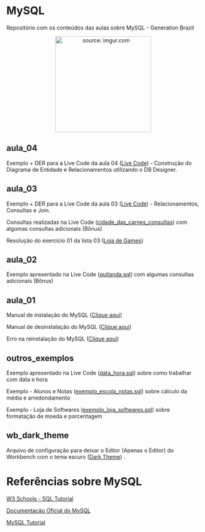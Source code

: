 # MySQL
Repositório com os conteúdos das aulas sobre MySQL - Generation Brazil

<div align="center"><img width="250px" src="https://i.imgur.com/zx4aW9R.png" title="source: imgur.com" /></div>

## aula_04

Exemplo + DER para a Live Code da aula 04 (<a href="https://github.com/rafaelq80/MySQL/blob/main/aula_04/" target="_blank">Live Code</a>) - Construção do Diagrama de Entidade e Relacionamentos utilizando o DB Designer.<br />



## aula_03

Exemplo + DER para a Live Code da aula 03 (<a href="https://github.com/rafaelq80/MySQL/blob/main/aula_03/" target="_blank">Live Code</a>) - Relacionamentos, Consultas e Join.<br />

Consultas realizadas na Live Code (<a href="https://github.com/rafaelq80/MySQL/blob/main/aula_03/cidade_das_carnes_consultas.sql" target="_blank">cidade_das_carnes_consultas</a>) com algumas consultas adicionais (Bônus)<br />

Resolução do exercício 01 da lista 03 (<a href="https://github.com/rafaelq80/MySQL/blob/main/aula_03/game_online.sql" target="_blank">Loja de Games</a>)



## aula_02

Exemplo apresentado na Live Code (<a href="https://github.com/rafaelq80/MySQL/blob/main/aula_02/quitanda.sql" target="_blank">quitanda.sql</a>) com algumas consultas adicionais (Bônus)



## aula_01

Manual de instalação do MySQL (<a href="https://github.com/rafaelq80/MySQL/blob/main/aula_01/Instalacao_mysql.pdf" target="_blank">Clique aqui</a>)

Manual de desinstalação do MySQL (<a href="https://github.com/rafaelq80/MySQL/blob/main/aula_01/desinstalacao_mysql.pdf" target="_blank">Clique aqui</a>)

Erro na reinstalação do MySQL (<a href="https://github.com/rafaelq80/MySQL/blob/main/aula_01/erro_reinstalacao_mysql.pdf" target="_blank">Clique aqui</a>) 



## outros_exemplos

Exemplo apresentado na Live Code (<a href="https://github.com/rafaelq80/MySQL/blob/main/outros/data_hora.sql" target="_blank">data_hora.sql</a>) sobre como trabalhar com data e hora

Exemplo - Alunos e Notas (<a href="https://github.com/rafaelq80/MySQL/blob/main/outros/exemplo_escola_notas.sql" target="_blank">exemplo_escola_notas.sql</a>) sobre cálculo da média e arredondamento

Exemplo - Loja de Softwares (<a href="https://github.com/rafaelq80/MySQL/blob/main/outros/exemplo_loja_softwares.sql" target="_blank">exemplo_loja_softwares.sql</a>) sobre formatação de moeda e porcentagem



## wb_dark_theme

Arquivo de configuração para deixar o Editor (Apenas o Editor) do Workbench com o tema escuro  (<a href="https://github.com/rafaelq80/MySQL/blob/main/wb_dark_theme/" target="_blank">Dark Theme</a>) .<br />

# Referências sobre MySQL

<a href="https://www.w3schools.com/sql/default.Asp" target="_blank">W3 Schools - SQL Tutorial</a>

<a href="https://dev.mysql.com/doc/refman/8.0/en/" target="_blank">Documentação Oficial do MySQL</a>

<a href="https://www.mysqltutorial.org/" target="_blank">MySQL Tutorial</a>
